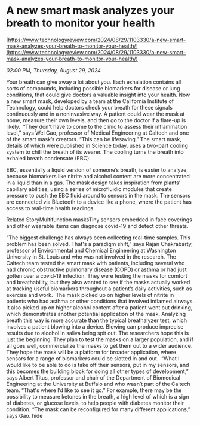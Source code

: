 # A new smart mask analyzes your breath to monitor your health

[https://www.technologyreview.com/2024/08/29/1103330/a-new-smart-mask-analyzes-your-breath-to-monitor-your-health/](https://www.technologyreview.com/2024/08/29/1103330/a-new-smart-mask-analyzes-your-breath-to-monitor-your-health/)

*02:00 PM, Thursday, August 29, 2024*

Your breath can give away a lot about you. Each exhalation contains all sorts of compounds, including possible biomarkers for disease or lung conditions, that could give doctors a valuable insight into your health. Now a new smart mask, developed by a team at the California Institute of Technology, could help doctors check your breath for these signals continuously and in a noninvasive way. A patient could wear the mask at home, measure their own levels, and then go to the doctor if a flare-up is likely.   “They don't have to come to the clinic to assess their inflammation level,” says Wei Gao, professor of Medical Engineering at Caltech and one of the smart mask’s creators. “This can be lifesaving.” The smart mask, details of which were published in Science today, uses a two-part cooling system to chill the breath of its wearer. The cooling turns the breath into exhaled breath condensate (EBC).

EBC, essentially a liquid version of someone’s breath, is easier to analyze, because biomarkers like nitrite and alcohol content are more concentrated in a liquid than in a gas. The mask design takes inspiration from plants’ capillary abilities, using a series of microfluidic modules that create pressure to push the EBC fluid around to sensors in the mask. The sensors are connected via Bluetooth to a device like a phone, where the patient has access to real-time health readings.

Related StoryMultifunction masksTiny sensors embedded in face coverings and other wearable items can diagnose covid-19 and detect other threats.

“The biggest challenge has always been collecting real-time samples. This problem has been solved. That's a paradigm shift,” says Rajan Chakrabarty, professor of Environmental and Chemical Engineering at Washington University in St. Louis and who was not involved in the research. The Caltech team tested the smart mask with patients, including several who had chronic obstructive pulmonary disease (COPD) or asthma or had just gotten over a covid-19 infection. They were testing the masks for comfort and breathability, but they also wanted to see if the masks actually worked at tracking useful biomarkers throughout a patient’s daily activities, such as exercise and work.  The mask picked up on higher levels of nitrite in patients who had asthma or other conditions that involved inflamed airways. It also picked up on higher alcohol content after a patient went out drinking, which demonstrates another potential application of the mask. Analyzing breath this way is more accurate than the typical breathalyzer test, which involves a patient blowing into a device. Blowing can produce imprecise results due to alcohol in saliva being spit out. The researchers hope this is just the beginning. They plan to test the masks on a larger population, and if all goes well, commercialize the masks to get them out to a wider audience. They hope the mask will be a platform for broader application, where sensors for a range of biomarkers could be slotted in and out.  “What I would like to be able to do is take off their sensors, put in my sensors, and this becomes the building block for doing all other types of development,” says Albert Titus, professor and chair of the Department of Biomedical Engineering at the University at Buffalo and who wasn’t part of the Caltech team. “That's where I’d like to see it go.” For example, there may be the possibility to measure ketones in the breath, a high level of which is a sign of diabetes, or glucose levels, to help people with diabetes monitor their condition. “The mask can be reconfigured for many different applications,” says Gao. hide

